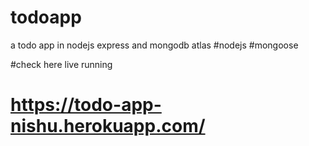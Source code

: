 # todoapp
a todo app in nodejs express and mongodb atlas
#nodejs
#mongoose

#check here live running 

# https://todo-app-nishu.herokuapp.com/

